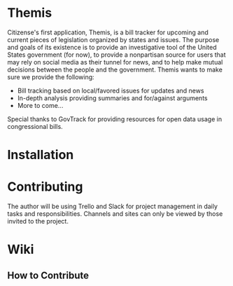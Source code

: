 # Themis

Citizense's first application, Themis, is a bill tracker for upcoming and current pieces of legislation organized by states and issues. The purpose and goals of its existence is to provide an investigative tool of the United States government (for now), to provide a nonpartisan source for users that may rely on social media as their tunnel for news, and to help make mutual decisions between the people and the government. Themis wants to make sure we provide the following: 
  - Bill tracking based on local/favored issues for updates and news
  - In-depth analysis providing summaries and for/against arguments 
  - More to come... 
  
Special thanks to GovTrack for providing resources for open data usage in congressional bills. 

# Installation 

# Contributing

  The author will be using Trello and Slack for project management in daily tasks and responsibilities. Channels and sites can only be viewed by those invited to the project.
  
# Wiki 
##  How to Contribute

